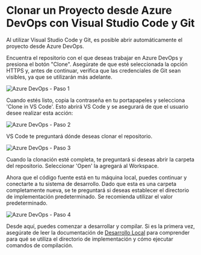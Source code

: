 # Clonar un Proyecto desde Azure DevOps con Visual Studio Code y Git

Al utilizar Visual Studio Code y Git, es posible abrir automáticamente el proyecto desde Azure DevOps.

Encuentra el repositorio con el que deseas trabajar en Azure DevOps y presiona el botón "Clone". Asegúrate de que esté seleccionada la opción HTTPS y, antes de continuar, verifica que las credenciales de Git sean visibles, ya que se utilizarán más adelante.

   ![Azure DevOps - Paso 1](../../../../assets/azure-1.png)

Cuando estés listo, copia la contraseña en tu portapapeles y selecciona 'Clone in VS Code'. Esto abrirá VS Code y se asegurará de que el usuario desee realizar esta acción:

   ![Azure DevOps - Paso 2](../../../../assets/azure-2.png)

VS Code te preguntará dónde deseas clonar el repositorio.

   ![Azure DevOps - Paso 3](../../../../assets/azure-3.png)

Cuando la clonación esté completa, te preguntará si deseas abrir la carpeta del repositorio. Seleccionar 'Open' la agregará al Workspace.

Ahora que el código fuente está en tu máquina local, puedes continuar y conectarte a tu sistema de desarrollo. Dado que esta es una carpeta completamente nueva, se te preguntará si deseas establecer el directorio de implementación predeterminado. Se recomienda utilizar el valor predeterminado.

   ![Azure DevOps - Paso 4](../../../../assets/azure-4.png)


Desde aquí, puedes comenzar a desarrollar y compilar. Si es la primera vez, asegúrate de leer la documentación de [Desarrollo Local](getting-started.md) para comprender para qué se utiliza el directorio de implementación y cómo ejecutar comandos de compilación.
